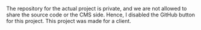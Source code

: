The repository for the actual project is private, and we are not allowed to share the source code or the CMS side. Hence, I disabled the GitHub button for this project. This project was made for a client.

